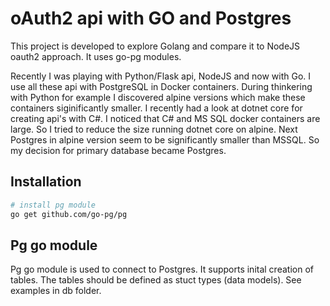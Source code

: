 # oAuth2 api with GO and Postgres

This project is developed to explore Golang and compare it to NodeJS oauth2 approach. It uses go-pg modules.

Recently I was playing with Python/Flask api, NodeJS and now with Go. I use all these api with PostgreSQL in Docker containers. During thinkering with Python for example I discovered alpine versions which make these containers siginificantly smaller. I recently had a look at dotnet core for creating api's with C#. I noticed that C# and MS SQL docker containers are large. So I tried to reduce the size running dotnet core on alpine. Next Postgres in alpine version seem to be significantly smaller than MSSQL. So my decision for primary database became Postgres.

## Installation

```bash
# install pg module
go get github.com/go-pg/pg


```

## Pg go module

Pg go module is used to connect to Postgres. It supports inital creation of tables. The tables should be defined as stuct types (data models). See examples in db folder.
